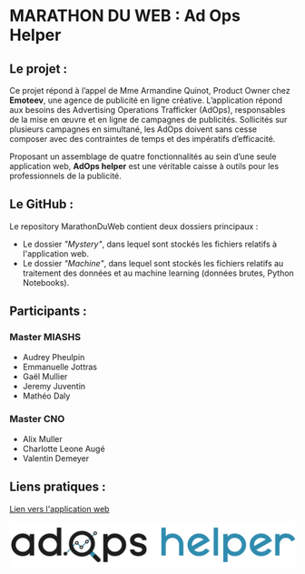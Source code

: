 # MARATHON DU WEB : Ad Ops Helper

## Le projet :

Ce projet répond à l’appel de Mme Armandine Quinot, Product Owner chez **Emoteev**, une agence de publicité en ligne créative. L’application répond aux besoins des Advertising Operations Trafficker (AdOps), responsables de la mise en œuvre et en ligne de campagnes de publicités. Sollicités sur plusieurs campagnes en simultané, les AdOps doivent sans cesse composer avec des contraintes de temps et des impératifs d’efficacité.

Proposant un assemblage de quatre fonctionnalités au sein d’une seule application web, **AdOps helper** est une véritable caisse à outils pour les professionnels de la publicité.

## Le GitHub :

Le repository MarathonDuWeb contient deux dossiers principaux :
* Le dossier *"Mystery"*, dans lequel sont stockés les fichiers relatifs à l'application web. 
* Le dossier *"Machine"*, dans lequel sont stockés les fichiers relatifs au traitement des données et au machine learning (données brutes, Python Notebooks).

## Participants :

### Master MIASHS
* Audrey Pheulpin
* Emmanuelle Jottras
* Gaël Mullier
* Jeremy Juventin
* Mathéo Daly

### Master CNO
* Alix Muller
* Charlotte Leone Augé
* Valentin Demeyer

## Liens pratiques :

[Lien vers l'application web](https://juventin.github.io/MarathonDuWeb/Mystery/index.html)

![Image](Mystery/imggrandes/logo-black.png)
